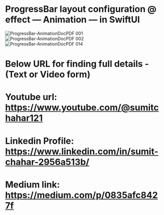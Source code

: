 # ProgressBar layout configuration @ effect — Animation — in SwiftUI

![ProgressBar-AnimationDocPDF 001](https://github.com/user-attachments/assets/818c4a9f-e180-4d51-817e-88b9265bdfbb)
![ProgressBar-AnimationDocPDF 002](https://github.com/user-attachments/assets/dfe62604-856b-4594-855c-f51522ff8fc9)
![ProgressBar-AnimationDocPDF 014](https://github.com/user-attachments/assets/3f915dc6-269b-4e54-ac7c-8477501075aa)

# Below URL for finding full details - (Text or Video form)

# Youtube url: https://www.youtube.com/@sumitchahar121

# Linkedin Profile: https://www.linkedin.com/in/sumit-chahar-2956a513b/

# Medium link: https://medium.com/p/0835afc8427f
